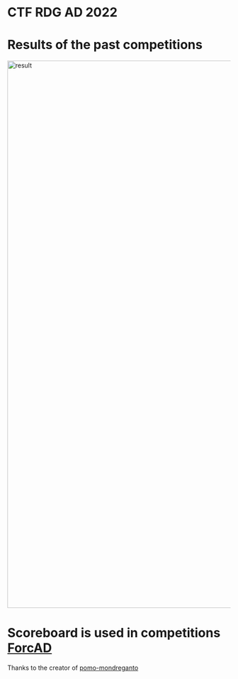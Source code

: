# CTF RDG AD 2022

# Results of the past competitions
<img width="1233" alt="result" src="https://user-images.githubusercontent.com/103483328/193965971-25ed6eec-a8a1-4c11-9623-83e23c70da4c.png">

# Scoreboard is used in competitions [ForcAD](https://github.com/pomo-mondreganto/ForcAD)
Thanks to the creator of [pomo-mondreganto]([https://github.com/pomo-mondreganto/])
